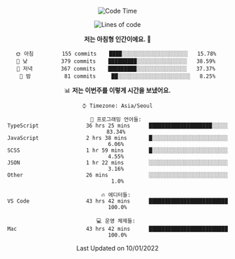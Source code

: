 <div align='center'>
 
<!--START_SECTION:waka-->
![Code Time](http://img.shields.io/badge/Code%20Time-1%2C018%20hrs%2056%20mins-blue)

![Lines of code](https://img.shields.io/badge/%EC%A0%80%EB%8A%94%20%EC%97%AC%ED%83%9C%EA%B9%8C%EC%A7%80%20-59%20Thousand%20%EC%A4%84%EC%9D%98%20%EC%BD%94%EB%93%9C%EB%A5%BC%20%EC%9E%91%EC%84%B1%ED%96%88%EC%96%B4%EC%9A%94.-blue)

**저는 아침형 인간이에요. 🐤** 

```text
🌞 아침         155 commits    ████░░░░░░░░░░░░░░░░░░░░░   15.78% 
🌆 낮　         379 commits    █████████░░░░░░░░░░░░░░░░   38.59% 
🌃 저녁         367 commits    █████████░░░░░░░░░░░░░░░░   37.37% 
🌙 밤　         81 commits     ██░░░░░░░░░░░░░░░░░░░░░░░   8.25%

```


📊 **저는 이번주를 이렇게 시간을 보냈어요.** 

```text
⌚︎ Timezone: Asia/Seoul

💬 프로그래밍 언어들: 
TypeScript               36 hrs 25 mins      ████████████████████░░░░░   83.34% 
JavaScript               2 hrs 38 mins       █░░░░░░░░░░░░░░░░░░░░░░░░   6.06% 
SCSS                     1 hr 59 mins        █░░░░░░░░░░░░░░░░░░░░░░░░   4.55% 
JSON                     1 hr 22 mins        ░░░░░░░░░░░░░░░░░░░░░░░░░   3.16% 
Other                    26 mins             ░░░░░░░░░░░░░░░░░░░░░░░░░   1.0%

🔥 에디터들: 
VS Code                  43 hrs 42 mins      █████████████████████████   100.0%

💻 운영 체제들: 
Mac                      43 hrs 42 mins      █████████████████████████   100.0%

```


 Last Updated on 10/01/2022
<!--END_SECTION:waka-->
 </div>
<!---
Emewjin/Emewjin is a ✨ special ✨ repository because its `README.md` (this file) appears on your GitHub profile.
You can click the Preview link to take a look at your changes.
--->
